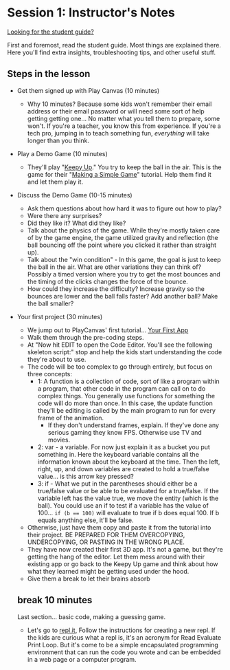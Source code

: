 # Session 1: Instructor's Notes

[Looking for the student guide?](README.md)

First and foremost, read the student guide. Most things are explained there. Here you'll find extra insights, troubleshooting tips, and other useful stuff.

## Steps in the lesson

* Get them signed up with Play Canvas (10 minutes)
  * Why 10 minutes? Because some kids won't remember their email address or their email password or will need some sort of help getting getting one... No matter what you tell them to prepare, some won't. 
    If you're a teacher, you know this from experience. 
    If you're a tech pro, jumping in to teach something fun, *everything* will take longer than you think. 
  
* Play a Demo Game (10 minutes)
  * They'll play "[Keepy Up](https://playcanv.as/p/XtfZXpxU/)." You try to keep the ball in the air. This is the game for their "[Making a Simple Game](https://developer.playcanvas.com/en/tutorials/keepyup-part-one/)" tutorial. Help them find it and let them play it.
  
* Discuss the Demo Game (10-15 minutes)
  * Ask them questions about how hard it was to figure out how to play?
  * Were there any surprises?
  * Did they like it? What did they like?
  * Talk about the physics of the game. While they're mostly taken care of by the game engine, the game utilized gravity and reflection (the ball bouncing off the point where you clicked it rather than straight up).
  * Talk about the "win condition" - In this game, the goal is just to keep the ball in the air. What are other variations they can think of? Possibly a timed version where you try to get the most bounces and the timing of the clicks changes the force of the bounce.
  * How could they increase the difficulty? Increase gravity so the bounces are lower and the ball falls faster? Add another ball? Make the ball smaller?
  
* Your first project (30 minutes)
  * We jump out to PlayCanvas' first tutorial... [Your First App](https://developer.playcanvas.com/en/user-manual/your-first-app/)
  * Walk them through the pre-coding steps.
  * At "Now hit EDIT to open the Code Editor. You'll see the following skeleton script:" stop and help the kids start understanding the code they're about to use.
  * The code will be too complex to go through entirely, but focus on three concepts:
    * 1: A function is a collection of code, sort of like a program within a program, that other code in the program can call on to do complex things. You generally use functions for something the code will do more than once. In this case, the update function they'll be editing is called by the main program to run for every frame of the animation.
      * If they don't understand frames, explain. If they've done any serious gaming they know FPS. Otherwise use TV and movies.
    * 2: var - a variable. For now just explain it as a bucket you put something in. Here the keyboard variable contains all the information known about the keyboard at the time. Then the left, right, up, and down variables are created to hold a true/false value... is this arrow key pressed?
    * 3: if - What we put in the parentheses should either be a true/false value or be able to be evaluated for a true/false. If the variable left has the value true, we move the entity (which is the ball). You could use an if to test if a variable has the value of 100... `if (b == 100)` will evaluate to true if b does equal 100. If b equals anything else, it'll be false.
  * Otherwise, just have them copy and paste it from the tutorial into their project. BE PREPARED FOR THEM OVERCOPYING, UNDERCOPYING, OR PASTING IN THE WRONG PLACE.
  * They have now created their first 3D app. It's not a game, but they're getting the hang of the editor. Let them mess around with their existing app or go back to the Keepy Up game and think about how what they learned might be getting used under the hood.
  * Give them a break to let their brains absorb
  
  ## break 10 minutes
  
  Last section... basic code, making a guessing game.
  * Let's go to [repl.it](https://replit.com/), Follow the instructions for creating a new repl. If the kids are curious what a repl is, it's an acronym for Read Evaluate Print Loop. But it's come to be a simple encapsulated programming environment that can run the code you wrote and can be embedded in a web page or a computer program.